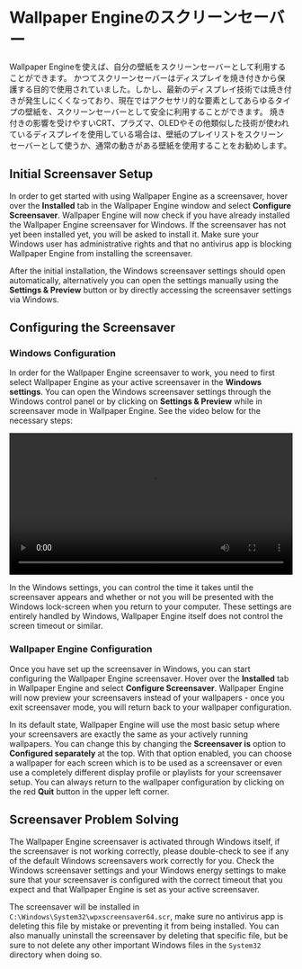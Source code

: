 # Wallpaper Engineのスクリーンセーバー

Wallpaper Engineを使えば、自分の壁紙をスクリーンセーバーとして利用することができます。 かつてスクリーンセーバーはディスプレイを焼き付きから保護する目的で使用されていました。しかし、最新のディスプレイ技術では焼き付きが発生しにくくなっており、現在ではアクセサリ的な要素としてあらゆるタイプの壁紙を、スクリーンセーバーとして安全に利用することができます。 焼き付きの影響を受けやすいCRT、プラズマ、OLEDやその他類似した技術が使われているディスプレイを使用している場合は、壁紙のプレイリストをスクリーン セーバーとして使うか、通常の動きがある壁紙を使用することをお勧めします。

## Initial Screensaver Setup

In order to get started with using Wallpaper Engine as a screensaver, hover over the **Installed** tab in the Wallpaper Engine window and select **Configure Screensaver**. Wallpaper Engine will now check if you have already installed the Wallpaper Engine screensaver for Windows. If the screensaver has not yet been installed yet, you will be asked to install it. Make sure your Windows user has administrative rights and that no antivirus app is blocking Wallpaper Engine from installing the screensaver.

After the initial installation, the Windows screensaver settings should open automatically, alternatively you can open the settings manually using the **Settings & Preview** button or by directly accessing the screensaver settings via Windows.

## Configuring the Screensaver

### Windows Configuration

In order for the Wallpaper Engine screensaver to work, you need to first select Wallpaper Engine as your active screensaver in the **Windows settings**. You can open the Windows screensaver settings through the Windows control panel or by clicking on **Settings & Preview** while in screensaver mode in Wallpaper Engine. See the video below for the necessary steps:

<video width="100%" controls autoplay loop>
  <source src="/videos/screensaver_setup.mp4" type="video/mp4">
  Your browser does not support the video tag.
</video>

In the Windows settings, you can control the time it takes until the screensaver appears and whether or not you will be presented with the Windows lock-screen when you return to your computer. These settings are entirely handled by Windows, Wallpaper Engine itself does not control the screen timeout or similar.

### Wallpaper Engine Configuration

Once you have set up the screensaver in Windows, you can start configuring the Wallpaper Engine screensaver. Hover over the **Installed** tab in Wallpaper Engine and select **Configure Screensaver**. Wallpaper Engine will now preview your screensavers instead of your wallpapers - once you exit screensaver mode, you will return back to your wallpaper configuration.

In its default state, Wallpaper Engine will use the most basic setup where your screensavers are exactly the same as your actively running wallpapers. You can change this by changing the **Screensaver is** option to **Configured separately** at the top. With that option enabled, you can choose a wallpaper for each screen which is to be used as a screensaver or even use a completely different display profile or playlists for your screensaver setup. You can always return to the wallpaper configuration by clicking on the red **Quit** button in the upper left corner.

## Screensaver Problem Solving

The Wallpaper Engine screensaver is activated through Windows itself, if the screensaver is not working correctly, please double-check to see if any of the default Windows screensavers work correctly for you. Check the Windows screensaver settings and your Windows energy settings to make sure that your screensaver is configured with the correct timeout that you expect and that Wallpaper Engine is set as your active screensaver.

The screensaver will be installed in `C:\Windows\System32\wpxscreensaver64.scr`, make sure no antivirus app is deleting this file by mistake or preventing it from being installed. You can also manually uninstall the screensaver by deleting that specific file, but be sure to not delete any other important Windows files in the `System32` directory when doing so.